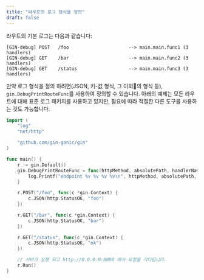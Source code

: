 ```yaml
---
title: "라우트의 로그 형식을 정의"
draft: false
---
```


라우트의 기본 로그는 다음과 같습니다:
```
[GIN-debug] POST   /foo                      --> main.main.func1 (3 handlers)
[GIN-debug] GET    /bar                      --> main.main.func2 (3 handlers)
[GIN-debug] GET    /status                   --> main.main.func3 (3 handlers)
```

만약 로그 형식을 정의 하려면(JSON, 키-값 형식, 그 이외의 형식 등), `gin.DebugPrintRouteFunc`를 사용하여 정의할 수 있습니다.
아래의 예제는 모든 라우트에 대해 표준 로그 패키지를 사용하고 있지만, 필요에 따라 적절한 다른 도구를 사용하는 것도 가능합니다.
```go
import (
	"log"
	"net/http"

	"github.com/gin-gonic/gin"
)

func main() {
	r := gin.Default()
	gin.DebugPrintRouteFunc = func(httpMethod, absolutePath, handlerName string, nuHandlers int) {
		log.Printf("endpoint %v %v %v %v\n", httpMethod, absolutePath, handlerName, nuHandlers)
	}

	r.POST("/foo", func(c *gin.Context) {
		c.JSON(http.StatusOK, "foo")
	})

	r.GET("/bar", func(c *gin.Context) {
		c.JSON(http.StatusOK, "bar")
	})

	r.GET("/status", func(c *gin.Context) {
		c.JSON(http.StatusOK, "ok")
	})

	// 서버가 실행 되고 http://0.0.0.0:8080 에서 요청을 기다립니다.
	r.Run()
}
```
